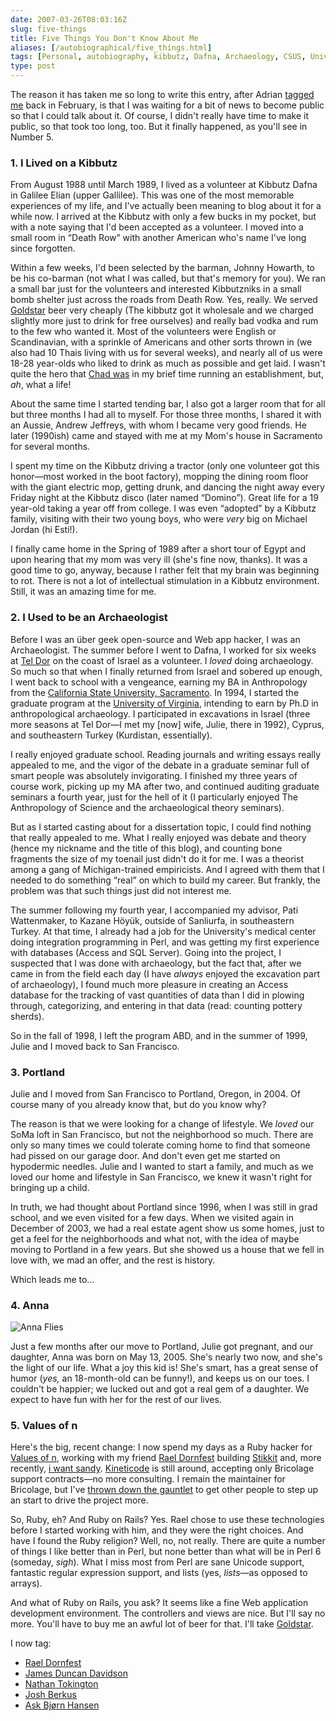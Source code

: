 ```yaml
--- 
date: 2007-03-26T08:03:16Z
slug: five-things
title: Five Things You Don't Know About Me
aliases: [/autobiographical/five_things.html]
tags: [Personal, autobiography, kibbutz, Dafna, Archaeology, CSUS, University of Virginia, Portland, Oregon, family, lifestyle, Anna, Values Of n, Stikkit, I Want Sandy]
type: post
---
```


The reason it has taken me so long to write this entry, after Adrian [tagged me]
back in February, is that I was waiting for a bit of news to become public so
that I could talk about it. Of course, I didn't really have time to make it
public, so that took too long, too. But it finally happened, as you'll see in
Number 5.

### 1. I Lived on a Kibbutz

From August 1988 until March 1989, I lived as a volunteer at Kibbutz Dafna in
Galilee Elian (upper Gallilee). This was one of the most memorable experiences
of my life, and I've actually been meaning to blog about it for a while now. I
arrived at the Kibbutz with only a few bucks in my pocket, but with a note
saying that I'd been accepted as a volunteer. I moved into a small room in
“Death Row” with another American who's name I've long since forgotten.

Within a few weeks, I'd been selected by the barman, Johnny Howarth, to be his
co-barman (not what I was called, but that's memory for you). We ran a small bar
just for the volunteers and interested Kibbutzniks in a small bomb shelter just
across the roads from Death Row. Yes, really. We served [Goldstar] beer very
cheaply (The kibbutz got it wholesale and we charged slightly more just to drink
for free ourselves) and really bad vodka and rum to the few who wanted it. Most
of the volunteers were English or Scandinavian, with a sprinkle of Americans and
other sorts thrown in (we also had 10 Thais living with us for several weeks),
and nearly all of us were 18-28 year-olds who liked to drink as much as possible
and get laid. I wasn't quite the hero that [Chad was] in my brief time running
an establishment, but, *ah*, what a life!

About the same time I started tending bar, I also got a larger room that for all
but three months I had all to myself. For those three months, I shared it with
an Aussie, Andrew Jeffreys, with whom I became very good friends. He later
(1990ish) came and stayed with me at my Mom's house in Sacramento for several
months.

I spent my time on the Kibbutz driving a tractor (only one volunteer got this
honor—most worked in the boot factory), mopping the dining room floor with the
giant electric mop, getting drunk, and dancing the night away every Friday night
at the Kibbutz disco (later named “Domino”). Great life for a 19 year-old taking
a year off from college. I was even “adopted” by a Kibbutz family, visiting with
their two young boys, who were *very* big on Michael Jordan (hi Esti!).

I finally came home in the Spring of 1989 after a short tour of Egypt and upon
hearing that my mom was very ill (she's fine now, thanks). It was a good time to
go, anyway, because I rather felt that my brain was beginning to rot. There is
not a lot of intellectual stimulation in a Kibbutz environment. Still, it was an
amazing time for me.

### 2. I Used to be an Archaeologist

Before I was an über geek open-source and Web app hacker, I was an
Archaeologist. The summer before I went to Dafna, I worked for six weeks at [Tel
Dor] on the coast of Israel as a volunteer. I *loved* doing archaeology. So much
so that when I finally returned from Israel and sobered up enough, I went back
to school with a vengeance, earning my BA in Anthropology from the [California
State University, Sacramento]. In 1994, I started the graduate program at the
[University of Virginia], intending to earn by Ph.D in anthropological
archaeology. I participated in excavations in Israel (three more seasons at Tel
Dor—I met my \[now\] wife, Julie, there in 1992), Cyprus, and southeastern
Turkey (Kurdistan, essentially).

I really enjoyed graduate school. Reading journals and writing essays really
appealed to me, and the vigor of the debate in a graduate seminar full of smart
people was absolutely invigorating. I finished my three years of course work,
picking up my MA after two, and continued auditing graduate seminars a fourth
year, just for the hell of it (I particularly enjoyed The Anthropology of
Science and the archaeological theory seminars).

But as I started casting about for a dissertation topic, I could find nothing
that really appealed to me. What I really enjoyed was debate and theory (hence
my nickname and the title of this blog), and counting bone fragments the size of
my toenail just didn't do it for me. I was a theorist among a gang of
Michigan-trained empiricists. And I agreed with them that I needed to do
something “real” on which to build my career. But frankly, the problem was that
such things just did not interest me.

The summer following my fourth year, I accompanied my advisor, Pati Wattenmaker,
to Kazane Höyük, outside of Sanliurfa, in southeastern Turkey. At that time, I
already had a job for the University's medical center doing integration
programming in Perl, and was getting my first experience with databases (Access
and SQL Server). Going into the project, I suspected that I was done with
archaeology, but the fact that, after we came in from the field each day (I have
*always* enjoyed the excavation part of archaeology), I found much more pleasure
in creating an Access database for the tracking of vast quantities of data than
I did in plowing through, categorizing, and entering in that data (read:
counting pottery sherds).

So in the fall of 1998, I left the program ABD, and in the summer of 1999, Julie
and I moved back to San Francisco.

### 3. Portland

Julie and I moved from San Francisco to Portland, Oregon, in 2004. Of course
many of you already know that, but do you know why?

The reason is that we were looking for a change of lifestyle. We *loved* our
SoMa loft in San Francisco, but not the neighborhood so much. There are only so
many times we could tolerate coming home to find that someone had pissed on our
garage door. And don't even get me started on hypodermic needles. Julie and I
wanted to start a family, and much as we loved our home and lifestyle in San
Francisco, we knew it wasn't right for bringing up a child.

In truth, we had thought about Portland since 1996, when I was still in grad
school, and we even visited for a few days. When we visited again in December of
2003, we had a real estate agent show us some homes, just to get a feel for the
neighborhoods and what not, with the idea of maybe moving to Portland in a few
years. But she showed us a house that we fell in love with, we mad an offer, and
the rest is history.

Which leads me to…

### 4. Anna

![Anna Flies]

Just a few months after our move to Portland, Julie got pregnant, and our
daughter, Anna was born on May 13, 2005. She's nearly two now, and she's the
light of our life. What a joy this kid is! She's smart, has a great sense of
humor (*yes,* an 18-month-old can be funny!), and keeps us on our toes. I
couldn't be happier; we lucked out and got a real gem of a daughter. We expect
to have fun with her for the rest of our lives.

### 5. Values of n

Here's the big, recent change: I now spend my days as a Ruby hacker for [Values
of n], working with my friend [Rael Dornfest] building [Stikkit] and, more
recently, [i want sandy]. [Kineticode] is still around, accepting only Bricolage
support contracts—no more consulting. I remain the maintainer for Bricolage, but
I've [thrown down the gauntlet] to get other people to step up an start to drive
the project more.

So, Ruby, eh? And Ruby on Rails? Yes. Rael chose to use these technologies
before I started working with him, and they were the right choices. And have I
found the Ruby religion? Well, no, not really. There are quite a number of
things I like better than in Perl, but none better than what will be in Perl 6
(someday, *sigh*). What I miss most from Perl are sane Unicode support,
fantastic regular expression support, and lists (yes, *lists*—as opposed to
arrays).

And what of Ruby on Rails, you ask? It seems like a fine Web application
development environment. The controllers and views are nice. But I'll say no
more. You'll have to buy me an awful lot of beer for that. I'll take [Goldstar].

I now tag:

-   [Rael Dornfest]
-   [James Duncan Davidson]
-   [Nathan Tokington]
-   [Josh Berkus]
-   [Ask Bjørn Hansen]

  [tagged me]: http://use.perl.org/~Adrian/journal/32192
    "Five things you don't know about Adrian Howard"
  [Goldstar]: https://en.wikipedia.org/wiki/Goldstar_beer
    "Wikipedia describes Goldstar beer"
  [Chad was]: http://www.chaddickerson.com/blog/2006/12/19/five-things-you-didnt-know-about-me
    "Five things you didn't know about Chad Dickerson"
  [Tel Dor]: http://micro5.mscc.huji.ac.il/~dor/ "The Tel Dor Project"
  [California State University, Sacramento]: http://www.csus.edu/
  [University of Virginia]: http://www.virginia.edu/
  [Anna Flies]: https://farm1.static.flickr.com/67/202287377_402f407e8e.jpg?v=0
  [Values of n]: http://www.valuesofn.com/
  [Rael Dornfest]: http://www.raelity.org/
  [Stikkit]: http://www.stikkit.com
  [i want sandy]: http://www.iwantsandy.com/
  [Kineticode]: http://www.kineticode.com/
  [thrown down the gauntlet]: http://marc.info/?l=bricolage-general&m=117392382314816
    "My Message to the Bricolage Community"
  [James Duncan Davidson]: http://blog.duncandavidson.com/blog/
  [Nathan Tokington]: http://radar.oreilly.com/nat/
  [Josh Berkus]: http://blogs.ittoolbox.com/database/soup/
  [Ask Bjørn Hansen]: http://www.askbjoernhansen.com/
